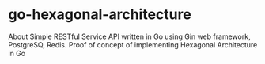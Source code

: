 # go-hexagonal-architecture
About Simple RESTful Service API written in Go using Gin web framework, PostgreSQ, Redis. Proof of concept of implementing Hexagonal Architecture in Go
